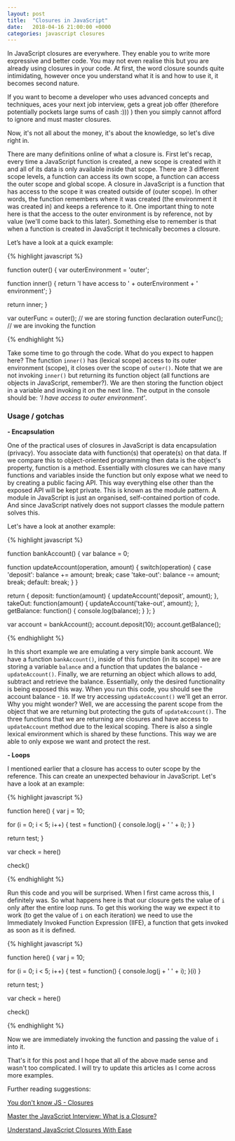 ```yaml
---
layout: post
title:  "Closures in JavaScript"
date:   2018-04-16 21:00:00 +0000
categories: javascript closures
---
```


In JavaScript closures are everywhere. They enable you to write more expressive and better code. You may not even realise this but you are already using closures in your code. At first, the word closure sounds quite intimidating, however once you understand what it is and how to use it, it becomes second nature.

If you want to become a developer who uses advanced concepts and techniques, aces your next job interview, gets a great job offer (therefore potentially pockets large sums of cash :))) ) then you simply cannot afford to ignore and must master closures.

Now, it's not all about the money, it's about the knowledge, so let's dive right in.

There are many definitions online of what a closure is. First let's recap, every time a JavaScript function is created, a new scope is created with it and all of its data is only available inside that scope. There are 3 different scope levels, a function can access its own scope, a function can access the outer scope and global scope. A closure in JavaScript is a function that has access to the scope it was created outside of (outer scope). In other words, the function remembers where it was created (the environment it was created in) and keeps a reference to it. One important thing to note here is that the access to the outer environment is by reference, not by value (we'll come back to this later). Something else to remember is that when a function is created in JavaScript it technically becomes a closure.

Let’s have a look at a quick example:

{% highlight javascript %}

function outer() {
  var outerEnvironment = 'outer';

  function inner() {
    return 'I have access to ' + outerEnvironment + ' environment';
  }

  return inner;
}

var outerFunc = outer(); // we are storing function declaration
outerFunc(); // we are invoking the function

{% endhighlight %}

Take some time to go through the code. What do you expect to happen here? The function <code>inner()</code> has (lexical scope) access to its outer environment (scope), it closes over the scope of <code>outer()</code>. Note that we are not invoking <code>inner()</code> but returning its function object (all functions are objects in JavaScript, remember?). We are then storing the function object in a variable and invoking it on the next line. The output in the console should be: <i>'I have access to outer environment'</i>.

<h3>Usage / gotchas</h3>

<b>- Encapsulation</b>

One of the practical uses of closures in JavaScript is data encapsulation (privacy). You associate data with function(s) that operate(s) on that data. If we compare this to object-oriented programming then data is the object's property, function is a method. Essentially with closures we can have many functions and variables inside the function but only expose what we need to by creating a public facing API. This way everything else other than the exposed API will be kept private. This is known as the module pattern. A module in JavaScript is just an organised, self-contained portion of code. And since JavaScript natively does not support classes the module pattern solves this.

Let's have a look at another example:

{% highlight javascript %}

function bankAccount() {
  var balance = 0;

  function updateAccount(operation, amount) {
    switch(operation) {
      case 'deposit':
        balance += amount;
        break;
      case 'take-out':
        balance -= amount;
        break;
      default:
        break;
    }
  }

  return {
    deposit: function(amount) {
      updateAccount('deposit', amount);
    },
    takeOut: function(amount) {
      updateAccount('take-out', amount);
    },
    getBalance: function() {
      console.log(balance);
    }
  };
}

var account = bankAccount();
account.deposit(10);
account.getBalance();

{% endhighlight %}

In this short example we are emulating a very simple bank account. We have a function <code>bankAccount()</code>, inside of this function (in its scope) we are storing a variable <code>balance</code> and a function that updates the balance - <code>updateAccount()</code>. Finally, we are returning an object which allows to add, subtract and retrieve the balance. Essentially, only the desired functionality is being exposed this way. When you run this code, you should see the account balance - <code>10</code>. If we try accessing <code>updateAccount()</code> we'll get an error. Why you might wonder? Well, we are accessing the parent scope from the object that we are returning but protecting the guts of <code>updateAccount()</code>. The three functions that we are returning are closures and have access to <code>updateAccount</code> method due to the lexical scoping. There is also a single lexical environment which is shared by these functions. This way we are able to only expose we want and protect the rest.

<b>- Loops</b>

I mentioned earlier that a closure has access to outer scope by the reference. This can create an unexpected behaviour in JavaScript. Let's have a look at an example:

{% highlight javascript %}

function here() {
  var j = 10;

  for (i = 0; i < 5; i++) {
    test = function() {
      console.log(j + ' ' + i);
    }
  }

  return test;
}

var check = here()

check()

{% endhighlight %}

Run this code and you will be surprised. When I first came across this, I definitely was. So what happens here is that our closure gets the value of <code>i</code> only after the entire loop runs. To get this working the way we expect it to work (to get the value of <code>i</code> on each iteration) we need to use the Immediately Invoked Function Expression (IIFE), a function that gets invoked as soon as it is defined.

{% highlight javascript %}

function here() {
  var j = 10;

  for (i = 0; i < 5; i++) {
    test = function() {
      console.log(j + ' ' + i);
    }(i)
  }

  return test;
}

var check = here()

check()

{% endhighlight %}

Now we are immediately invoking the function and passing the value of <code>i</code> into it.

That's it for this post and I hope that all of the above made sense and wasn't too complicated. I will try to update this articles as I come across more examples.

Further reading suggestions:

<a href="https://github.com/getify/You-Dont-Know-JS/blob/master/scope%20%26%20closures/ch5.md">You don't know JS - Closures</a>

<a href="https://medium.com/javascript-scene/master-the-javascript-interview-what-is-a-closure-b2f0d2152b36">Master the JavaScript Interview: What is a Closure?</a>

<a href="http://javascriptissexy.com/understand-javascript-closures-with-ease">Understand JavaScript Closures With Ease</a>
